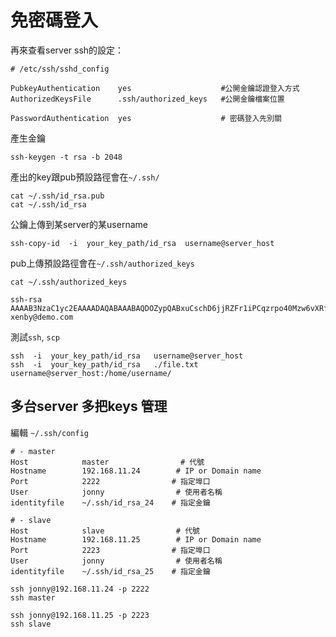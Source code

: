 # 免密碼登入

再來查看server ssh的設定：
```
# /etc/ssh/sshd_config

PubkeyAuthentication    yes                    #公開金鑰認證登入方式
AuthorizedKeysFile      .ssh/authorized_keys   #公開金鑰檔案位置

PasswordAuthentication  yes                    # 密碼登入先別關
```

產生金鑰
```
ssh-keygen -t rsa -b 2048
```
產出的key跟pub預設路徑會在```~/.ssh/```
```
cat ~/.ssh/id_rsa.pub
cat ~/.ssh/id_rsa
```



公鑰上傳到某server的某username
```
ssh-copy-id  -i  your_key_path/id_rsa  username@server_host
```


pub上傳預設路徑會在```~/.ssh/authorized_keys```
```
cat ~/.ssh/authorized_keys
```
```
ssh-rsa AAAAB3NzaC1yc2EAAAADAQABAAABAQDOZypQABxuCschD6jjRZFr1iPCqzrpo40Mzw6vXRfPlFwF9QJhLm3YYdtnpVekj9e1Y4kUduM924PAiLgfRw/6AJ1ueDR1BEDLeH8gAV1Cc90oPUvitYItPN8F1HrqiT37GZ3wKWKIFw70NL8Hs6BL61F+LgFmfXQDRyp7IIcyK9rmk24yqLSue/DiSbA0y85E4uvV7ekZD2NXeA9AnKHFe/cy614SQv2NNQCwi2ZRuP25du9xGVv0QvCwrZ4ANJky9V7xlO4dFFHqcNXUPQUm8EeRxySVCdTbenqiEQ3flLVBCCCxvnc7ApHlLNc/CZSpcft96xfGB3qOCrRvjb2/ xenby@demo.com
```


測試```ssh```, ```scp```
```
ssh  -i  your_key_path/id_rsa   username@server_host
ssh  -i  your_key_path/id_rsa   ./file.txt  username@server_host:/home/username/
```

## 多台server 多把keys 管理
編輯 ```~/.ssh/config```
```
# - master
Host            master                # 代號
Hostname        192.168.11.24        # IP or Domain name
Port            2222                # 指定埠口
User            jonny                # 使用者名稱
identityfile    ~/.ssh/id_rsa_24    # 指定金鑰

# - slave
Host            slave                # 代號
Hostname        192.168.11.25        # IP or Domain name
Port            2223                # 指定埠口
User            jonny                # 使用者名稱
identityfile    ~/.ssh/id_rsa_25    # 指定金鑰
```


```
ssh jonny@192.168.11.24 -p 2222
ssh master
```
```
ssh jonny@192.168.11.25 -p 2223
ssh slave
```